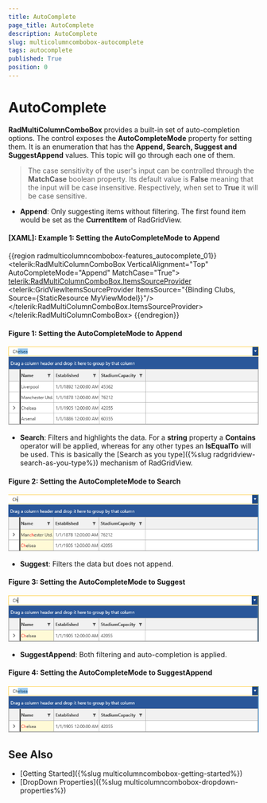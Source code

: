 ```yaml
---
title: AutoComplete
page_title: AutoComplete
description: AutoComplete
slug: multicolumncombobox-autocomplete
tags: autocomplete
published: True
position: 0
---
```


# AutoComplete

__RadMultiColumnComboBox__ provides a built-in set of auto-completion options. The control exposes the __AutoCompleteMode__ property for setting them. It is an enumeration that has the __Append, Search, Suggest and SuggestAppend__ values. This topic will go through each one of them.

>The case sensitivity of the user's input can be controlled through the __MatchCase__ boolean property. Its default value is __False__ meaning that the input will be case insensitive. Respectively, when set to __True__ it will be case sensitive.

* __Append__: Only suggesting items without filtering. The first found item would be set as the __CurrentItem__ of RadGridView. 

#### __[XAML]: Example 1: Setting the AutoCompleteMode to Append__
{{region radmulticolumncombobox-features_autocomplete_01}}
	<telerik:RadMultiColumnComboBox VerticalAlignment="Top" AutoCompleteMode="Append" MatchCase="True">
            <telerik:RadMultiColumnComboBox.ItemsSourceProvider>
                <telerik:GridViewItemsSourceProvider ItemsSource="{Binding Clubs, Source={StaticResource MyViewModel}}"/>
            </telerik:RadMultiColumnComboBox.ItemsSourceProvider>
        </telerik:RadMultiColumnComboBox>
{{endregion}}

#### __Figure 1: Setting the AutoCompleteMode to Append__
![Setting the AutoCompleteMode to Append](images/MultiColumnComboBox_AutoComplete_01.png)

* __Search__: Filters and highlights the data. For a __string__ property a __Contains__ operator will be applied, whereas for any other types an __IsEqualTo__ will be used. This is basically the [Search as you type]({%slug radgridview-search-as-you-type%}) mechanism of RadGridView.

#### __Figure 2: Setting the AutoCompleteMode to Search__
![Setting the AutoCompleteMode to Search](images/MultiColumnComboBox_AutoComplete_02.png)
 
* __Suggest__: Filters the data but does not append.

#### __Figure 3: Setting the AutoCompleteMode to Suggest__
![Setting the AutoCompleteMode to Sugggest](images/MultiColumnComboBox_AutoComplete_03.png)

* __SuggestAppend__: Both filtering and auto-completion is applied.

#### __Figure 4: Setting the AutoCompleteMode to SuggestAppend__
![Setting the AutoCompleteMode to Suggest](images/MultiColumnComboBox_AutoComplete_04.png)

## See Also

* [Getting Started]({%slug multicolumncombobox-getting-started%})
* [DropDown Properties]({%slug multicolumncombobox-dropdown-properties%})